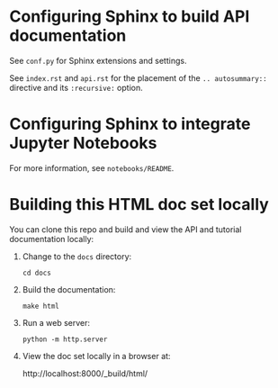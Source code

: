 # Configuring Sphinx to build API documentation

See `conf.py` for Sphinx extensions and settings.

See `index.rst` and `api.rst` for the placement of the `.. autosummary::` directive and its `:recursive:` option.

# Configuring Sphinx to integrate Jupyter Notebooks

For more information, see `notebooks/README`.

# Building this HTML doc set locally

You can clone this repo and build and view the API and tutorial documentation locally:

1. Change to the `docs` directory:

   `cd docs`

2. Build the documentation:

   `make html`

3. Run a web server:

   `python -m http.server`

4. View the doc set locally in a browser at:

   http://localhost:8000/_build/html/
